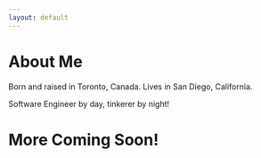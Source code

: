 ```yaml
---
layout: default
---
```


# About Me

Born and raised in Toronto, Canada. Lives in San Diego, California. 

Software Engineer by day, tinkerer by night!

# More Coming Soon!

